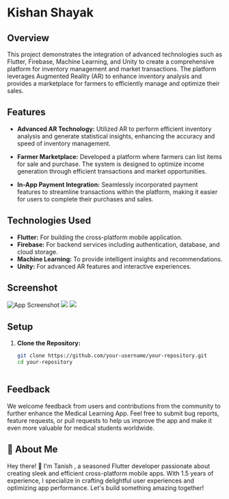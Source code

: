 # Kishan Shayak 

## Overview

This project demonstrates the integration of advanced technologies such as Flutter, Firebase, Machine Learning, and Unity to create a comprehensive platform for inventory management and market transactions. The platform leverages Augmented Reality (AR) to enhance inventory analysis and provides a marketplace for farmers to efficiently manage and optimize their sales.

## Features

- **Advanced AR Technology:** Utilized AR to perform efficient inventory analysis and generate statistical insights, enhancing the accuracy and speed of inventory management.
  
- **Farmer Marketplace:** Developed a platform where farmers can list items for sale and purchase. The system is designed to optimize income generation through efficient transactions and market opportunities.

- **In-App Payment Integration:** Seamlessly incorporated payment features to streamline transactions within the platform, making it easier for users to complete their purchases and sales.

## Technologies Used

- **Flutter:** For building the cross-platform mobile application.
- **Firebase:** For backend services including authentication, database, and cloud storage.
- **Machine Learning:** To provide intelligent insights and recommendations.
- **Unity:** For advanced AR features and interactive experiences.

## Screenshot 
![App Screenshot](hotstevie-main/img1.jpeg)
![](hotstevie-main/img3.jpeg)
![](hotstevie-main/img4.jpeg)

## Setup

1. **Clone the Repository:**

   ```sh
   git clone https://github.com/your-username/your-repository.git
   cd your-repository



## Feedback

We welcome feedback from users and contributions from the community to further enhance the Medical Learning App. Feel free to submit bug reports, feature requests, or pull requests to help us improve the app and make it even more valuable for medical students worldwide.

## 🚀 About Me
Hey there! 👋 I'm Tanish , a seasoned Flutter developer passionate about creating sleek and efficient cross-platform mobile apps. With 1.5 years of experience, I specialize in crafting delightful user experiences and optimizing app performance. Let's build something amazing together!
